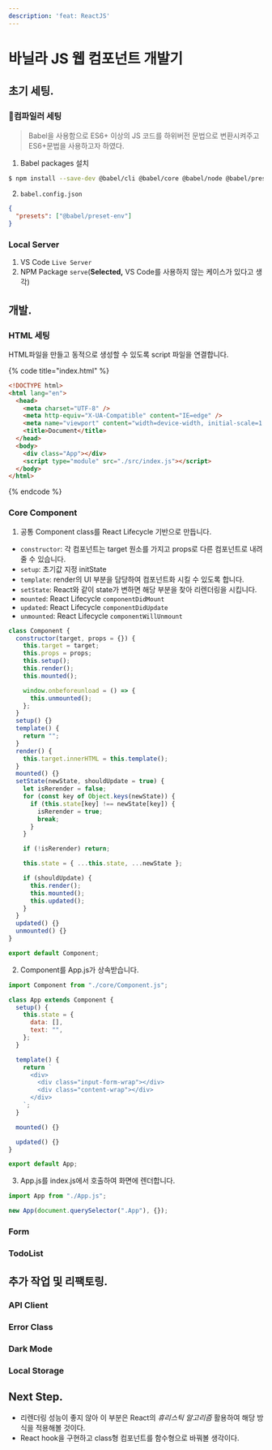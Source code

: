 ```yaml
---
description: 'feat: ReactJS'
---
```


# 바닐라 JS 웹 컴포넌트 개발기

## 초기 세팅.

### 컴파일러 세팅

> Babel을 사용함으로 ES6+ 이상의 JS 코드를 하위버전 문법으로 변환시켜주고 ES6+문법을 사용하고자 하였다.

1. Babel packages  설치

```bash
$ npm install --save-dev @babel/cli @babel/core @babel/node @babel/preset-env @babel/polyfill
```



2. `babel.config.json`

```json
{
  "presets": ["@babel/preset-env"]
}
```



### Local Server

1. VS Code `Live Server`
2. NPM Package `serve`(**Selected,** VS Code를 사용하지 않는 케이스가 있다고 생각)

## 개발.

### HTML 세팅

HTML파일을 만들고 동적으로 생성할 수 있도록 script 파일을 연결합니다.

{% code title="index.html" %}
```html
<!DOCTYPE html>
<html lang="en">
  <head>
    <meta charset="UTF-8" />
    <meta http-equiv="X-UA-Compatible" content="IE=edge" />
    <meta name="viewport" content="width=device-width, initial-scale=1.0" />
    <title>Document</title>
  </head>
  <body>
    <div class="App"></div>
    <script type="module" src="./src/index.js"></script>
  </body>
</html>
```
{% endcode %}



### Core Component

1. 공통 Component class를 React Lifecycle 기반으로 만듭니다.

* `constructor`: 각 컴포넌트는 target 원소를 가지고 props로 다른 컴포넌트로 내려줄 수 있습니다.
* `setup`: 초기값 지정 initState
* `template`: render의 UI 부분을 담당하여 컴포넌트화 시킬 수 있도록 합니다.
* `setState`: React와 같이 state가 변하면 해당 부분을 찾아 리렌더링을 시킵니다.
* `mounted`: React Lifecycle `componentDidMount`
* `updated`:  React Lifecycle `componentDidUpdate`
* `unmounted`: React Lifecycle `componentWillUnmount`

```javascript
class Component {
  constructor(target, props = {}) {
    this.target = target;
    this.props = props;
    this.setup();
    this.render();
    this.mounted();

    window.onbeforeunload = () => {
      this.unmounted();
    };
  }
  setup() {}
  template() {
    return "";
  }
  render() {
    this.target.innerHTML = this.template();
  }
  mounted() {}
  setState(newState, shouldUpdate = true) {
    let isRerender = false;
    for (const key of Object.keys(newState)) {
      if (this.state[key] !== newState[key]) {
        isRerender = true;
        break;
      }
    }

    if (!isRerender) return;

    this.state = { ...this.state, ...newState };

    if (shouldUpdate) {
      this.render();
      this.mounted();
      this.updated();
    }
  }
  updated() {}
  unmounted() {}
}

export default Component;
```



2. Component를 App.js가 상속받습니다.

```javascript
import Component from "./core/Component.js";

class App extends Component {
  setup() {
    this.state = {
      data: [],
      text: "",
    };
  }

  template() {
    return `
      <div>
        <div class="input-form-wrap"></div>
        <div class="content-wrap"></div>
      </div>
    `;
  }

  mounted() {}

  updated() {}
}

export default App;

```

3. App.js를 index.js에서 호출하여 화면에 렌더합니다.

```javascript
import App from "./App.js";

new App(document.querySelector(".App"), {});
```

### Form

### TodoList



## 추가 작업 및 리팩토링.

### API Client

### Error Class

### Dark Mode

### Local Storage



## Next Step.

* 리렌더링 성능이 좋지 않아 이 부분은 React의 _휴리스틱 알고리즘_ 활용하여 해당 방식을 적용해볼 것이다.
* React hook을 구현하고 class형 컴포넌트를 함수형으로 바꿔볼 생각이다.

